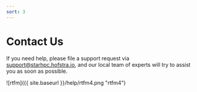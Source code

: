 ```yaml
---
sort: 3
---
```


# Contact Us

If you need help, please file a support request via <a href="#"> support@starhpc.hofstra.io</a>,
and our local team of experts will try to assist you as soon as possible.

<!-- ![rtfm]({{ site.baseurl }}/help/rtfm.png "rtfm") -->
<!-- ![rtfm]({{ site.baseurl }}/help/rtfm2.png "rtfm2") -->
<!-- ![rtfm]({{ site.baseurl }}/help/rtfm3.png "rtfm3") -->
![rtfm]({{ site.baseurl }}/help/rtfm4.png "rtfm4")